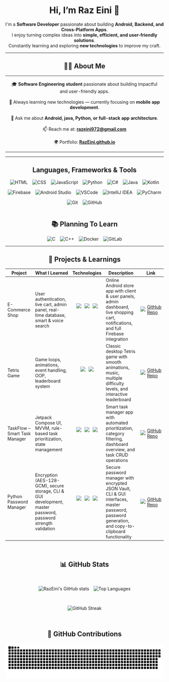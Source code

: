 <h1 align="center" text-style="bold">
  Hi, I’m Raz Eini 👋
</h1>

<p align="center">
I'm a <strong>Software Developer</strong> passionate about building <strong>Android, Backend, and Cross-Platform Apps</strong>.<br>
I enjoy turning complex ideas into <strong>simple, efficient, and user-friendly solutions</strong>.<br>
Constantly learning and exploring <strong>new technologies</strong> to improve my craft.
</p>

<hr/>

<h2 align="center">👨‍💻 About Me</h2>

<div align="center">

<table>
<tr>
<td align="center" width="999">
  
🎓 <strong>Software Engineering student</strong> passionate about building impactful and user-friendly apps.<br><br>
🚀 Always learning new technologies — currently focusing on <strong>mobile app development</strong>.<br><br>
💬 Ask me about <strong>Android, java, Python, or full-stack app architecture</strong>.<br><br>
📫 Reach me at: <a href="mailto:razeini972@gmail.com"><strong>razeini972@gmail.com</strong></a><br><br>
🌍 Portfolio: <a href="https://RazEini.github.io" target="_blank"><strong>RazEini.github.io</strong></a>

</td>
</tr>
</table>

</div>

<hr/>

<h2 align="center">Languages, Frameworks & Tools</h2>
<div align="center" style="display: flex; flex-wrap: wrap; justify-content: center; gap: 15px; margin-top: 10px;">
  <img src="https://skillicons.dev/icons?i=html" alt="HTML" />
  <img src="https://skillicons.dev/icons?i=css" alt="CSS" />
  <img src="https://skillicons.dev/icons?i=javascript" alt="JavaScript" />
  <img src="https://skillicons.dev/icons?i=python" alt="Python" />
  <img src="https://skillicons.dev/icons?i=cs" alt="C#" />
  <img src="https://skillicons.dev/icons?i=java" alt="Java" />
  <img src="https://skillicons.dev/icons?i=kotlin" alt="Kotlin" />
  <img src="https://skillicons.dev/icons?i=firebase" alt="Firebase" />
  <img src="https://skillicons.dev/icons?i=androidstudio" alt="Android Studio" />
  <img src="https://skillicons.dev/icons?i=vscode" alt="VSCode" />
  <img src="https://skillicons.dev/icons?i=idea" alt="IntelliJ IDEA" />
  <img src="https://skillicons.dev/icons?i=pycharm" alt="PyCharm" />
  <img src="https://skillicons.dev/icons?i=git" alt="Git" />
  <img src="https://skillicons.dev/icons?i=github" alt="GitHub" />
</div>

<br/>

<h2 align="center">📚 Planning To Learn</h2>
<div align="center" style="display: flex; flex-wrap: wrap; justify-content: center; gap: 15px; margin-top: 10px;">
  <img src="https://skillicons.dev/icons?i=c" alt="C" />
  <img src="https://skillicons.dev/icons?i=cpp" alt="C++" />
  <img src="https://skillicons.dev/icons?i=docker" alt="Docker" />
  <img src="https://skillicons.dev/icons?i=gitlab" alt="GitLab" />
</div>

<hr/>

<h2 align="center">📂 Projects & Learnings</h2>
<table align="center">
  <thead>
    <tr>
      <th>Project</th>
      <th>What I Learned</th>
      <th>Technologies</th>
      <th>Description</th>
      <th>Link</th>
    </tr>
  </thead>
  <tbody>
    <tr>
      <td>E-Commerce Shop</td>
      <td>User authentication, live cart, admin panel, real-time database, smart & voice search</td>
      <td>
        <div style="display: flex; justify-content: center; gap: 10px;">
          <img src="https://skillicons.dev/icons?i=java" height="40" />
          <img src="https://skillicons.dev/icons?i=firebase" height="40" />
          <img src="https://skillicons.dev/icons?i=androidstudio" height="40" />
        </div>
      </td>
      <td>Online Android store app with client & user panels, admin dashboard, live shopping cart, notifications, and full Firebase integration</td>
      <td>
        <a href="https://github.com/RazEini/e_commerce_shop" target="_blank" style="display: flex; align-items: center; gap: 5px;">
          <img src="https://cdn.jsdelivr.net/gh/simple-icons/simple-icons/icons/github.svg" height="20" />
          GitHub Repo
        </a>
      </td>
    </tr>
    <tr>
      <td>Tetris Game</td>
      <td>Game loops, animations, event handling, OOP, leaderboard system</td>
      <td>
        <div style="display: flex; justify-content: center; gap: 10px;">
          <img src="https://skillicons.dev/icons?i=python" height="40" />
          <img src="https://skillicons.dev/icons?i=pygame" height="40" />
        </div>
      </td>
      <td>Classic desktop Tetris game with smooth animations, music, multiple difficulty levels, and interactive leaderboard</td>
      <td>
        <a href="https://github.com/RazEini/Tetris" target="_blank" style="display: flex; align-items: center; gap: 5px;">
          <img src="https://cdn.jsdelivr.net/gh/simple-icons/simple-icons/icons/github.svg" height="20" />
          GitHub Repo
        </a>
      </td>
    </tr>
    <tr>
      <td>TaskFlow – Smart Task Manager</td>
      <td>Jetpack Compose UI, MVVM, rule-based task prioritization, state management</td>
      <td>
        <div style="display: flex; justify-content: center; gap: 10px;">
          <img src="https://skillicons.dev/icons?i=kotlin" height="40" />
          <img src="https://skillicons.dev/icons?i=firebase" height="40" />
          <img src="https://skillicons.dev/icons?i=androidstudio" height="40" />
        </div>
      </td>
      <td>Smart task manager app with automated prioritization, category filtering, dashboard overview, and task CRUD operations</td>
      <td>
        <a href="https://github.com/RazEini/Smart_Task_Flow" target="_blank" style="display: flex; align-items: center; gap: 5px;">
          <img src="https://cdn.jsdelivr.net/gh/simple-icons/simple-icons/icons/github.svg" height="20" />
          GitHub Repo
        </a>
      </td>
    </tr>
    <tr>
      <td>Python Password Manager</td>
      <td>Encryption (AES-128-GCM), secure storage, CLI & GUI development, master password, password strength validation</td>
      <td>
        <div style="display: flex; justify-content: center; gap: 10px;">
          <img src="https://skillicons.dev/icons?i=python" height="40" />
          <img src="https://skillicons.dev/icons?i=tk" height="40" />
          <img src="https://skillicons.dev/icons?i=cli" height="40" />
        </div>
      </td>
      <td>Secure password manager with encrypted JSON Vault, CLI & GUI interfaces, master password, password generation, and copy-to-clipboard functionality</td>
      <td>
        <a href="https://github.com/RazEini/Password_Manager" target="_blank" style="display: flex; align-items: center; gap: 5px;">
          <img src="https://cdn.jsdelivr.net/gh/simple-icons/simple-icons/icons/github.svg" height="20" />
          GitHub Repo
        </a>
      </td>
    </tr>
  </tbody>
</table>

<br/>

<h2 align="center">📊 GitHub Stats</h2>

<br/>

<p align="center">
  <!-- GitHub Stats -->
  <img 
    src="https://github-readme-stats.vercel.app/api?username=RazEini&show_icons=true&rank_icon=github&include_all_commits=true&count_private=true&theme=transparent&bg_color=ffffff00" 
    alt="RazEini's GitHub stats" 
    style="margin-right: 2%"
  />
  <!-- Top Languages -->
  <img 
    src="https://github-readme-stats.vercel.app/api/top-langs?username=RazEini&layout=compact&langs_count=8&theme=transparent&bg_color=ffffff00"
    alt="Top Languages" 
  />
</p>

<br/>

<p align="center">
  <!-- GitHub Streak -->
  <img 
    src="https://github-readme-streak-stats.herokuapp.com/?user=RazEini&theme=transparent&bg_color=ffffff00"
    alt="GitHub Streak" 
  />
</p>

<br/>

<h2 align="center">🐍 GitHub Contributions</h2>
<div align="center">
  <img alt="snake eating my contributions" src="https://raw.githubusercontent.com/RazEini/RazEini/output/github-contribution-grid-snake.svg" />
</div>
